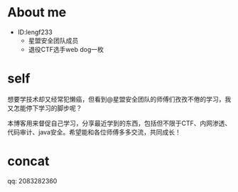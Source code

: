 # 

# About me

- ID:lengf233
  - 星盟安全团队成员
  - 退役CTF选手web dog一枚

# self

想要学技术却又经常犯懒癌，但看到@星盟安全团队的师傅们孜孜不倦的学习，我又怎能停下学习的脚步呢？

本博客用来督促自己学习，分享最近学到的东西，包括但不限于CTF、内网渗透、代码审计、java安全。希望能和各位师傅多多交流，共同成长！

# concat

qq: 2083282360

